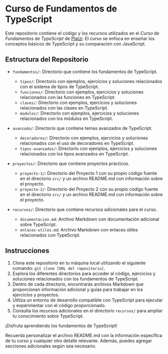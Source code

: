 # Curso de Fundamentos de TypeScript

Este repositorio contiene el código y los recursos utilizados en el *Curso de Fundamentos de TypeScript* de [Platzi](https://platzi.com/clases/2878-typescript/47231-typescript-vs-javascript/). El curso se enfoca en enseñar los conceptos básicos de TypeScript y su comparación con JavaScript.

## Estructura del Repositorio

- `fundamentos/`: Directorio que contiene los fundamentos de TypeScript.
  - `tipos/`: Directorio con ejemplos, ejercicios y soluciones relacionados con el sistema de tipos de TypeScript.
  - `funciones/`: Directorio con ejemplos, ejercicios y soluciones relacionados con las funciones en TypeScript.
  - `clases/`: Directorio con ejemplos, ejercicios y soluciones relacionados con las clases en TypeScript.
  - `modulos/`: Directorio con ejemplos, ejercicios y soluciones relacionados con los módulos en TypeScript.

- `avanzado/`: Directorio que contiene temas avanzados de TypeScript.
  - `decoradores/`: Directorio con ejemplos, ejercicios y soluciones relacionados con el uso de decoradores en TypeScript.
  - `tipos-avanzados/`: Directorio con ejemplos, ejercicios y soluciones relacionados con los tipos avanzados en TypeScript.

- `proyectos/`: Directorio que contiene proyectos prácticos.
  - `proyecto-1/`: Directorio del Proyecto 1 con su propio código fuente en el directorio `src/` y un archivo README.md con información sobre el proyecto.
  - `proyecto-2/`: Directorio del Proyecto 2 con su propio código fuente en el directorio `src/` y un archivo README.md con información sobre el proyecto.

- `recursos/`: Directorio que contiene recursos adicionales para el curso.
  - `documentacion.md`: Archivo Markdown con documentación adicional sobre TypeScript.
  - `enlaces-utiles.md`: Archivo Markdown con enlaces útiles relacionados con TypeScript.

## Instrucciones

1. Clona este repositorio en tu máquina local utilizando el siguiente comando: `git clone [URL del repositorio]`.
2. Explora los diferentes directorios para acceder al código, ejercicios y soluciones relacionados con los fundamentos de TypeScript.
3. Dentro de cada directorio, encontrarás archivos Markdown que proporcionan información adicional y guías para trabajar en los ejercicios y proyectos.
4. Utiliza un entorno de desarrollo compatible con TypeScript para ejecutar y experimentar con el código proporcionado.
5. Consulta los recursos adicionales en el directorio `recursos/` para ampliar tu conocimiento sobre TypeScript.

¡Disfruta aprendiendo los fundamentos de TypeScript!

Recuerda personalizar el archivo README.md con la información específica de tu curso y cualquier otro detalle relevante. Además, puedes agregar secciones adicionales según sea necesario.

